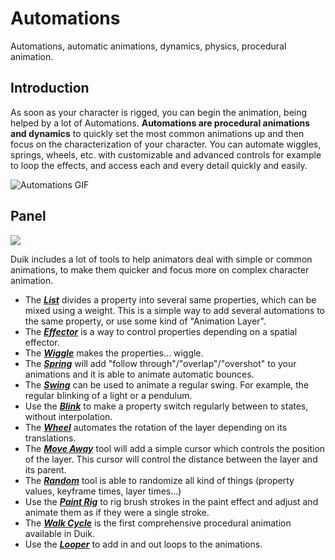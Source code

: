 # Automations

Automations, automatic animations, dynamics, physics, procedural animation.

## Introduction

As soon as your character is rigged, you can begin the animation, being helped by a lot of Automations. **Automations are procedural animations and dynamics** to quickly set the most common animations up and then focus on the characterization of your character. You can automate wiggles, springs, wheels, etc. with customizable and advanced controls for example to loop the effects, and access each and every detail quickly and easily.

![Automations GIF](https://rainboxprod.coop/rainbox/wp-content/uploads/automations.gif)

## Panel

![](https://raw.githubusercontent.com/Rainbox-dev/DuAEF_Duik/master/docs/media/wiki/screenshots/panels/automations_normal.PNG)

Duik includes a lot of tools to help animators deal with simple or common animations, to make them quicker and focus more on complex character animation.

- The ***[List](../Duik-List)*** divides a property into several same properties, which can be mixed using a weight. This is a simple way to add several automations to the same property, or use some kind of "Animation Layer".
- The ***[Effector](../Effector)*** is a way to control properties depending on a spatial effector.
- The ***[Wiggle](../Wiggle)*** makes the properties... wiggle.
- The ***[Spring](../Spring)*** will add "follow through"/"overlap"/"overshot" to your animations and it is able to animate automatic bounces.
- The ***[Swing](../Swing)*** can be used to animate a regular swing. For example, the regular blinking of a light or a pendulum.
- Use the ***[Blink](../Blink)*** to make a property switch regularly between to states, without interpolation.
- The ***[Wheel](../Wheel)*** automates the rotation of the layer depending on its translations.
- The ***[Move Away](../Move-Away)*** tool will add a simple cursor which controls the position of the layer. This cursor will control the distance between the layer and its parent.
- The ***[Random](../Random)*** tool is able to randomize all kind of things (property values, keyframe times, layer times...)
- Use the ***[Paint Rig](../Paint-Rig)*** to rig brush strokes in the paint effect and adjust and animate them as if they were a single stroke.
- The ***[Walk Cycle](../Walk-Cycle)*** is the first comprehensive procedural animation available in Duik.
- Use the ***[Looper](../Looper)*** to add in and out loops to the animations.

